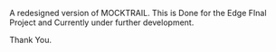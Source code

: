 A redesigned version of MOCKTRAIL. This is Done for the Edge FInal Project and Currently under further development.

Thank You.
